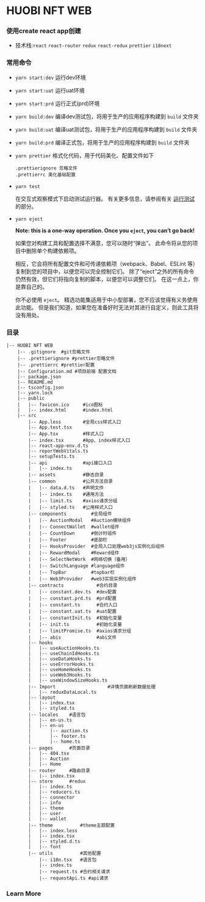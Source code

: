 # HUOBI NFT WEB

### 使用create react app创建

* 技术栈:`react` `react-router` `redux`  `react-redux` `prettier` `i18next` 

### 常用命令

* `yarn start:dev` 运行dev环境

* `yarn start:uat` 运行uat环境

* `yarn start:prd` 运行正式(prd)环境

* `yarn build:dev` 编译dev测试包，将用于生产的应用程序构建到 `build` 文件夹

* `yarn build:uat` 编译uat测试包，将用于生产的应用程序构建到 `build` 文件夹

* `yarn build:prd` 编译正式包，将用于生产的应用程序构建到 `build` 文件夹

* `yarn prettier` 格式化代码，用于代码美化、配置文件如下

  ```
  .prettierignore 忽略文件
  .prettierrc 美化基础配置
  ```

* `yarn test`

  在交互式观察模式下启动测试运行器。
  有关更多信息，请参阅有关 [运行测试](https://facebook.github.io/create-react-app/docs/running-tests) 的部分。

* `yarn eject`

  **Note: this is a one-way operation. Once you `eject`, you can’t go back!**

  如果您对构建工具和配置选择不满意，您可以随时“弹出”。 此命令将从您的项目中删除单个构建依赖项。

  相反，它会将所有配置文件和可传递依赖项（webpack、Babel、ESLint 等）复制到您的项目中，以便您可以完全控制它们。 除了“eject”之外的所有命令仍然有效，但它们将指向复制的脚本，以便您可以调整它们。 在这一点上，你是靠自己的。

  你不必使用 `eject`。 精选功能集适用于中小型部署，您不应该觉得有义务使用此功能。 但是我们知道，如果您在准备好时无法对其进行自定义，则此工具将没有用处。

### 目录

```
|-- HUOBI NFT WEB
    |-- .gitignore  #git忽略文件
    |-- .prettierignore #prettier忽略文件
    |-- .prettierrc #prettier配置
    |-- Configuration.md #项目前端 配置文档
    |-- package.json
    |-- README.md
    |-- tsconfig.json
    |-- yarn.lock
    |-- public
    |   |-- favicon.ico     #ico图标
    |   |-- index.html      #index.html
    |-- src
        |-- App.less        #全局css样式入口
        |-- App.test.tsx    
        |-- App.tsx         #样式入口
        |-- index.tsx       #App、index样式入口
        |-- react-app-env.d.ts
        |-- reportWebVitals.ts
        |-- setupTests.ts
        |-- api             #api接口入口
        |   |-- index.ts
        |-- assets          #静态目录
        |-- common          #公共方法目录
        |   |-- data.d.ts   #声明文件
        |   |-- index.ts	#通用方法
        |   |-- limit.ts	#axios请求分组
        |   |-- styled.ts	#公用样式入口
        |-- components         #全局组件
        |   |-- AuctionModal   #Auction模块组件
        |   |-- ConnectWallet  #wallet组件
        |   |-- CountDown      #倒计时组件
        |   |-- Footer         #底部栏
        |   |-- HooksProvider  #全局入口处理web3js实例化后组件
        |   |-- RewardModal    #Reward组件
        |   |-- SelectNetWork  #网络切换（备用）
        |   |-- SwitchLanguage #language组件
        |   |-- TopBar         #topbar栏
        |   |-- Web3Provider   #web3实现实例化组件
        |-- contracts            #合约目录
        |   |-- constant.dev.ts  #dev配置
        |   |-- constant.prd.ts  #prd配置
        |   |-- constant.ts      #合约入口
        |   |-- constant.uat.ts  #uat配置
        |   |-- constantInit.ts  #初始化变量
        |   |-- init.ts          #初始化变量
        |   |-- limitPromise.ts  #axios请求分组
        |   |-- abis             #abi文件
        |-- hooks                
        |   |-- useAuctionHooks.ts  
        |   |-- useChainIdHooks.ts
        |   |-- useDataHooks.ts
        |   |-- useErrorHooks.ts
        |   |-- useHomeHooks.ts
        |   |-- useWeb3Hooks.ts
        |   |-- useWindowSizeHooks.ts
        |-- Import                   #详情页面刷新数据处理
        |   |-- reduxDataLocal.ts
        |-- layout                  
        |   |-- index.tsx
        |   |-- styled.ts
        |-- locales    #语言包
        |   |-- en-us.ts
        |   |-- en-us
        |       |-- auction.ts
        |       |-- footer.ts
        |       |-- home.ts
        |-- pages      #页面目录
        |   |-- 404.tsx
        |   |-- Auction 
        |   |-- Home
        |-- router     #路由目录
        |   |-- index.tsx
        |-- store      #redux
        |   |-- index.ts
        |   |-- reducers.ts
        |   |-- connector
        |   |-- info
        |   |-- theme
        |   |-- user
        |   |-- wallet
        |-- theme          #theme主题配置
        |   |-- index.less
        |   |-- index.tsx
        |   |-- styled.d.ts
        |   |-- font
        |-- utils          #其他配置
            |-- i18n.tsx   #语言包
            |-- index.ts   
            |-- request.ts #合约相关请求
            |-- requestApi.ts #api请求
```



### Learn More

